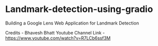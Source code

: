 # Landmark-detection-using-gradio
Building a Google Lens Web Application for Landmark Detection

Credits - Bhavesh Bhatt
Youtube Channel Link - https://www.youtube.com/watch?v=R7LCb6ssf3M
